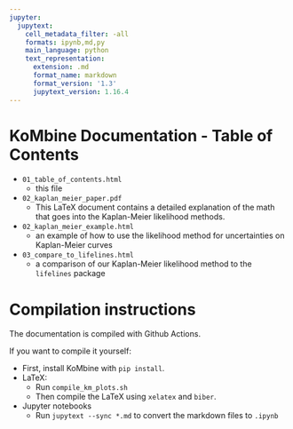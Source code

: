 ```yaml
---
jupyter:
  jupytext:
    cell_metadata_filter: -all
    formats: ipynb,md,py
    main_language: python
    text_representation:
      extension: .md
      format_name: markdown
      format_version: '1.3'
      jupytext_version: 1.16.4
---
```


# KoMbine Documentation - Table of Contents

 - `01_table_of_contents.html`
   - this file
 - `02_kaplan_meier_paper.pdf`
   - This LaTeX document contains a detailed explanation of the math that
     goes into the Kaplan-Meier likelihood methods.
 - `02_kaplan_meier_example.html`
   - an example of how to use the likelihood method for uncertainties on Kaplan-Meier curves
 - `03_compare_to_lifelines.html`
   - a comparison of our Kaplan-Meier likelihood method to the `lifelines` package

# Compilation instructions

The documentation is compiled with Github Actions.

If you want to compile it yourself:

 - First, install KoMbine with `pip install`.
 - LaTeX:
   - Run `compile_km_plots.sh`
   - Then compile the LaTeX using `xelatex` and `biber`.
 - Jupyter notebooks
   - Run `jupytext --sync *.md` to convert the markdown files to `.ipynb`

